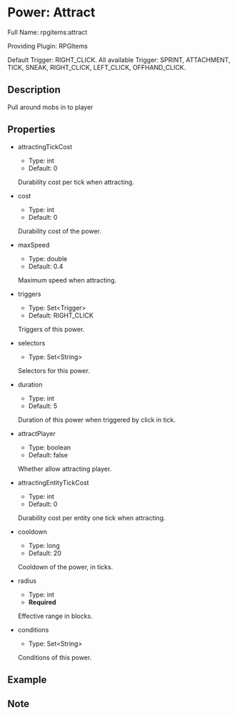 # Power: Attract

<!-- This file is generated ingame by `/rpgitem gen-wiki`. -->
<!-- Please only edit between "beginCustomXXXX" and "endCustomXXXX".  -->
<!-- If you want to edit description of this power or property, -->
<!-- please edit corresponding section in "resources/lang/en_US.yml" -->

Full Name: rpgitems:attract

Providing Plugin: RPGItems

Default Trigger: RIGHT_CLICK. All available Trigger: SPRINT, ATTACHMENT, TICK, SNEAK, RIGHT_CLICK, LEFT_CLICK, OFFHAND_CLICK.

<!-- beginCustomHeader -->
<!-- endCustomHeader -->

## Description

Pull around mobs in to player
<!-- beginCustomDescription -->
<!-- endCustomDescription -->

## Properties

* attractingTickCost

  * Type: int
  * Default: 0

  Durability cost per tick when attracting.

* cost

  * Type: int
  * Default: 0

  Durability cost of the power.

* maxSpeed

  * Type: double
  * Default: 0.4

  Maximum speed when attracting.

* triggers

  * Type: Set&lt;Trigger&gt;
  * Default: RIGHT_CLICK

  Triggers of this power.

* selectors

  * Type: Set&lt;String&gt;

  Selectors for this power.

* duration

  * Type: int
  * Default: 5

  Duration of this power when triggered by click in tick.

* attractPlayer

  * Type: boolean
  * Default: false

  Whether allow attracting player.

* attractingEntityTickCost

  * Type: int
  * Default: 0

  Durability cost per entity one tick when attracting.

* cooldown

  * Type: long
  * Default: 20

  Cooldown of the power, in ticks.

* radius

  * Type: int
  * **Required**

  Effective range in blocks.

* conditions

  * Type: Set&lt;String&gt;

  Conditions of this power.

<!-- beginCustomProperties -->
<!-- endCustomProperties -->

## Example

<!-- beginCustomExample -->
<!-- endCustomExample -->

## Note

<!-- beginCustomNote -->
<!-- endCustomNote -->